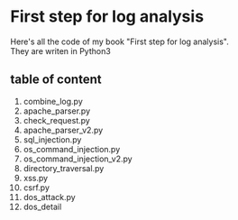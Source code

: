# First step for log analysis
Here's all the code of my book "First step for log analysis".<br>
They are writen in Python3<br>
## table of content
1. combine_log.py<br>
2. apache_parser.py 
3. check_request.py
4. apache_parser_v2.py
5. sql_injection.py
6. os_command_injection.py
7. os_command_injection_v2.py
8. directory_traversal.py
9. xss.py
10. csrf.py
11. dos_attack.py
12. dos_detail
